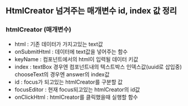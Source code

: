 ## HtmlCreator 넘겨주는 매개변수 id, index 값 정리

### htmlCreator (매개변수)

- html : 기존 데이터가 가지고있는 text값
- onSubmitHtml : 데이터에 text값을 넣어주는 함수
- keyName : 컴포넌트에서의 html이 입력될 데이터 키값
- index : textBox 경우엔 컴포넌트내의 텍스트박스 인덱스값(uuid로 삽입중) chooseText의 경우엔 answer의 index값
- id : focus가 되고있는 htmlCreator를 구분할 값
- focusEditor : 현재 focus되고있는 htmlCreator의 id값
- onClickHtml : htmlCreator를 클릭했을때 실행할 함수
